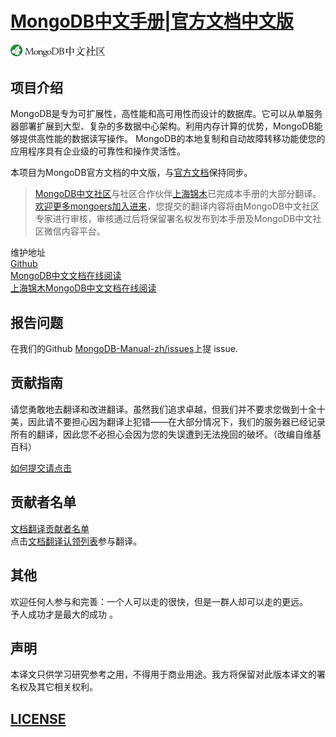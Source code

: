 # [MongoDB中文手册|官方文档中文版](https://docs.mongoing.com/)

<img src="img/logo/mongoChina.png" width="30%" height="10%">

## 项目介绍

MongoDB是专为可扩展性，高性能和高可用性而设计的数据库。它可以从单服务器部署扩展到大型、复杂的多数据中心架构。利用内存计算的优势，MongoDB能够提供高性能的数据读写操作。 MongoDB的本地复制和自动故障转移功能使您的应用程序具有企业级的可靠性和操作灵活性。

本项目为MongoDB官方文档的中文版，与[官方文档](https://docs.mongodb.com/manual/)保持同步。 
> [MongoDB中文社区](https://mongoing.com/)与社区合作伙伴[上海锦木](http://www.jinmuinfo.com/)已完成本手册的大部分翻译。[欢迎更多mongoers加入进来](https://github.com/mongodb-china/MongoDB-CN-Manual/blob/master/Document-translation-claim-list.md)，您提交的翻译内容将由MongoDB中文社区专家进行审核，审核通过后将保留署名权发布到本手册及MongoDB中文社区微信内容平台。

维护地址  
[Github](https://github.com/mongodb-china/MongoDB-CN-Manual)  
[MongoDB中文文档在线阅读](https://docs.mongoing.com/)  
[上海锦木MongoDB中文文档在线阅读](https://docs.jinmu.info/MongoDB-Manual-zh/)

## 报告问题

在我们的Github [MongoDB-Manual-zh/issues](https://github.com/mongodb-china/MongoDB-CN-Manual/issues)上提 issue.

## 贡献指南

请您勇敢地去翻译和改进翻译。虽然我们追求卓越，但我们并不要求您做到十全十美，因此请不要担心因为翻译上犯错——在大部分情况下，我们的服务器已经记录所有的翻译，因此您不必担心会因为您的失误遭到无法挽回的破坏。（改编自维基百科）

[如何提交请点击](https://github.com/mongodb-china/MongoDB-CN-Manual/blob/master/CONTRIBUTING.md)

## 贡献者名单

[文档翻译贡献者名单](https://github.com/mongodb-china/MongoDB-CN-Manual/blob/master/List-of-contributors.md)  
 点击[文档翻译认领列表](https://github.com/mongodb-china/MongoDB-CN-Manual/blob/master/Document-translation-claim-list.md)参与翻译。

## 其他

欢迎任何人参与和完善：一个人可以走的很快，但是一群人却可以走的更远。  
予人成功才是最大的成功 。

## 声明

本译文只供学习研究参考之用，不得用于商业用途。我方将保留对此版本译文的署名权及其它相关权利。

## [LICENSE](https://github.com/mongodb-china/MongoDB-CN-Manual/blob/master/LICENSE)

